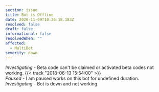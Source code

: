 ```yaml
---
section: issue
title: Bot is Offline
date: 2020-11-09T10:36:18.183Z
resolved: false
draft: false
informational: false
resolvedWhen: ""
affected:
  - MultiBot
severity: down
---
```

*Investigating -* Beta code can't be claimed or activated beta codes not working. {{< track "2018-06-13 15:54:00" >}}\
*Paused -* I am paused works on this bot for undefined duration.\
*Investigating* - Bot is down and not working.
